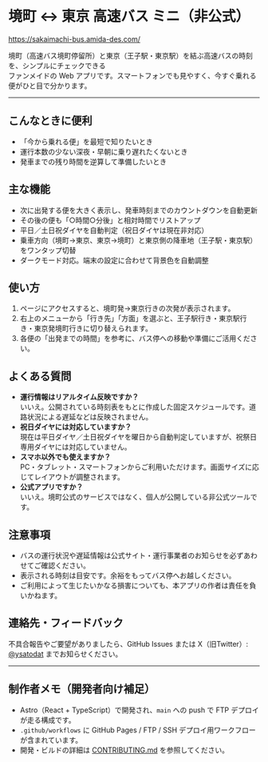 # 境町 ↔ 東京 高速バス ミニ（非公式）

https://sakaimachi-bus.amida-des.com/

境町（高速バス境町停留所）と東京（王子駅・東京駅）を結ぶ高速バスの時刻を、シンプルにチェックできる<br>
ファンメイドの Web アプリです。スマートフォンでも見やすく、今すぐ乗れる便がひと目で分かります。

---

## こんなときに便利
- 「今から乗れる便」を最短で知りたいとき
- 運行本数の少ない深夜・早朝に乗り遅れたくないとき
- 発車までの残り時間を逆算して準備したいとき

## 主な機能
- 次に出発する便を大きく表示し、発車時刻までのカウントダウンを自動更新
- その後の便も「○時間○分後」と相対時間でリストアップ
- 平日／土日祝ダイヤを自動判定（祝日ダイヤは現在非対応）
- 乗車方向（境町→東京、東京→境町）と東京側の降車地（王子駅・東京駅）をワンタップ切替
- ダークモード対応。端末の設定に合わせて背景色を自動調整

## 使い方
1. ページにアクセスすると、境町発→東京行きの次発が表示されます。
2. 右上のメニューから「行き先」「方面」を選ぶと、王子駅行き・東京駅行き・東京発境町行きに切り替えられます。
3. 各便の「出発までの時間」を参考に、バス停への移動や準備にご活用ください。

## よくある質問
- **運行情報はリアルタイム反映ですか？**<br>
  いいえ。公開されている時刻表をもとに作成した固定スケジュールです。道路状況による遅延などは反映されません。
- **祝日ダイヤには対応していますか？**<br>
  現在は平日ダイヤ／土日祝ダイヤを曜日から自動判定していますが、祝祭日専用ダイヤには対応していません。
- **スマホ以外でも使えますか？**<br>
  PC・タブレット・スマートフォンからご利用いただけます。画面サイズに応じてレイアウトが調整されます。
- **公式アプリですか？**<br>
  いいえ。境町公式のサービスではなく、個人が公開している非公式ツールです。

## 注意事項
- バスの運行状況や遅延情報は公式サイト・運行事業者のお知らせを必ずあわせてご確認ください。
- 表示される時刻は目安です。余裕をもってバス停へお越しください。
- ご利用によって生じたいかなる損害についても、本アプリの作者は責任を負いかねます。

## 連絡先・フィードバック
不具合報告やご要望がありましたら、GitHub Issues または X（旧Twitter）: [@ysatodat](https://twitter.com/ysatodat) までお知らせください。

---

## 制作者メモ（開発者向け補足）
- Astro（React + TypeScript）で開発され、`main` への push で FTP デプロイが走る構成です。
- `.github/workflows` に GitHub Pages / FTP / SSH デプロイ用ワークフローが含まれています。
- 開発・ビルドの詳細は [CONTRIBUTING.md](CONTRIBUTING.md) を参照してください。
